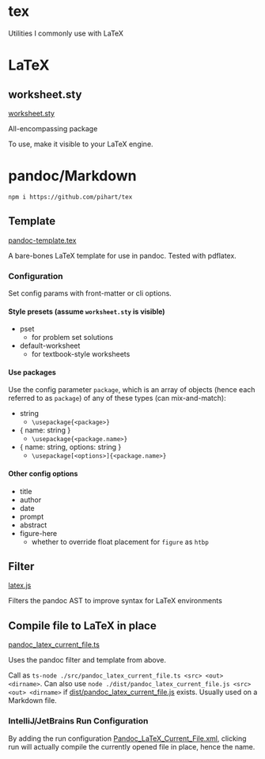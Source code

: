 # tex

Utilities I commonly use with LaTeX

# LaTeX

## worksheet.sty

[worksheet.sty](texmf/tex/latex/worksheet.sty)

All-encompassing package

To use, make it visible to your LaTeX engine.

# pandoc/Markdown

```shell
npm i https://github.com/pihart/tex
```

## Template

[pandoc-template.tex](src/pandoc-template.tex)

A bare-bones LaTeX template for use in pandoc.
Tested with pdflatex.

### Configuration

Set config params with front-matter or cli options.

#### Style presets (assume `worksheet.sty` is visible)

- pset
  - for problem set solutions
- default-worksheet
  - for textbook-style worksheets

#### Use packages

Use the config parameter `package`, which is an array of objects (hence each referred to as `package`) of any of these types (can mix-and-match):

- string
  - `\usepackage{<package>}`
- { name: string }
  - `\usepackage{<package.name>}`
- { name: string, options: string }
  - `\usepackage[<options>]{<package.name>}`

#### Other config options

- title
- author
- date
- prompt
- abstract
- figure-here
  - whether to override float placement for `figure` as `htbp`

## Filter

[latex.js](src/filters/latex.js)

Filters the pandoc AST to improve syntax for LaTeX environments

## Compile file to LaTeX in place

[pandoc_latex_current_file.ts](src/pandoc_latex_current_file.ts)

Uses the pandoc filter and template from above.

Call as `ts-node ./src/pandoc_latex_current_file.ts <src> <out> <dirname>`.
Can also use `node ./dist/pandoc_latex_current_file.js <src> <out> <dirname>` if [dist/pandoc_latex_current_file.js](dist/pandoc_latex_current_file.js) exists.
Usually used on a Markdown file.

### IntelliJ/JetBrains Run Configuration

By adding the run configuration [Pandoc_LaTeX_Current_File.xml](.idea/runConfigurations/Pandoc_LaTeX_Current_File.xml), clicking run will actually compile the currently opened file in place, hence the name.
